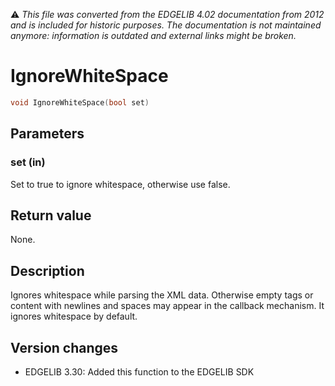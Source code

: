 :warning: _This file was converted from the EDGELIB 4.02 documentation from 2012 and is included for historic purposes. The documentation is not maintained anymore: information is outdated and external links might be broken._

# IgnoreWhiteSpace


```c++
void IgnoreWhiteSpace(bool set)
```

## Parameters
### set (in)
Set to true to ignore whitespace, otherwise use false.

## Return value
None.

## Description
Ignores whitespace while parsing the XML data. Otherwise empty tags or content with newlines and spaces may appear in the callback mechanism. It ignores whitespace by default.

## Version changes
- EDGELIB 3.30: Added this function to the EDGELIB SDK

